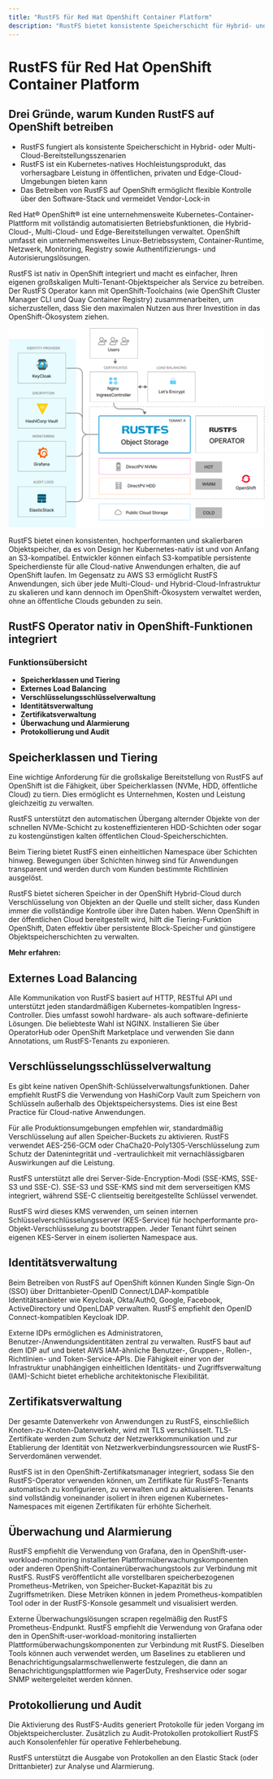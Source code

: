 ```yaml
---
title: "RustFS für Red Hat OpenShift Container Platform"
description: "RustFS bietet konsistente Speicherschicht für Hybrid- und Multi-Cloud-Bereitstellungen auf Red Hat OpenShift."
---
```


# RustFS für Red Hat OpenShift Container Platform

## Drei Gründe, warum Kunden RustFS auf OpenShift betreiben

- RustFS fungiert als konsistente Speicherschicht in Hybrid- oder Multi-Cloud-Bereitstellungsszenarien
- RustFS ist ein Kubernetes-natives Hochleistungsprodukt, das vorhersagbare Leistung in öffentlichen, privaten und Edge-Cloud-Umgebungen bieten kann
- Das Betreiben von RustFS auf OpenShift ermöglicht flexible Kontrolle über den Software-Stack und vermeidet Vendor-Lock-in

Red Hat® OpenShift® ist eine unternehmensweite Kubernetes-Container-Plattform mit vollständig automatisierten Betriebsfunktionen, die Hybrid-Cloud-, Multi-Cloud- und Edge-Bereitstellungen verwaltet. OpenShift umfasst ein unternehmensweites Linux-Betriebssystem, Container-Runtime, Netzwerk, Monitoring, Registry sowie Authentifizierungs- und Autorisierungslösungen.

RustFS ist nativ in OpenShift integriert und macht es einfacher, Ihren eigenen großskaligen Multi-Tenant-Objektspeicher als Service zu betreiben. Der RustFS Operator kann mit OpenShift-Toolchains (wie OpenShift Cluster Manager CLI und Quay Container Registry) zusammenarbeiten, um sicherzustellen, dass Sie den maximalen Nutzen aus Ihrer Investition in das OpenShift-Ökosystem ziehen.

![RustFS Architekturdiagramm](images/sec1-1.png)

RustFS bietet einen konsistenten, hochperformanten und skalierbaren Objektspeicher, da es von Design her Kubernetes-nativ ist und von Anfang an S3-kompatibel. Entwickler können einfach S3-kompatible persistente Speicherdienste für alle Cloud-native Anwendungen erhalten, die auf OpenShift laufen. Im Gegensatz zu AWS S3 ermöglicht RustFS Anwendungen, sich über jede Multi-Cloud- und Hybrid-Cloud-Infrastruktur zu skalieren und kann dennoch im OpenShift-Ökosystem verwaltet werden, ohne an öffentliche Clouds gebunden zu sein.

## RustFS Operator nativ in OpenShift-Funktionen integriert

### Funktionsübersicht

- **Speicherklassen und Tiering**
- **Externes Load Balancing**
- **Verschlüsselungsschlüsselverwaltung**
- **Identitätsverwaltung**
- **Zertifikatsverwaltung**
- **Überwachung und Alarmierung**
- **Protokollierung und Audit**

## Speicherklassen und Tiering

Eine wichtige Anforderung für die großskalige Bereitstellung von RustFS auf OpenShift ist die Fähigkeit, über Speicherklassen (NVMe, HDD, öffentliche Cloud) zu tiern. Dies ermöglicht es Unternehmen, Kosten und Leistung gleichzeitig zu verwalten.

RustFS unterstützt den automatischen Übergang alternder Objekte von der schnellen NVMe-Schicht zu kosteneffizienteren HDD-Schichten oder sogar zu kostengünstigen kalten öffentlichen Cloud-Speicherschichten.

Beim Tiering bietet RustFS einen einheitlichen Namespace über Schichten hinweg. Bewegungen über Schichten hinweg sind für Anwendungen transparent und werden durch vom Kunden bestimmte Richtlinien ausgelöst.

RustFS bietet sicheren Speicher in der OpenShift Hybrid-Cloud durch Verschlüsselung von Objekten an der Quelle und stellt sicher, dass Kunden immer die vollständige Kontrolle über ihre Daten haben. Wenn OpenShift in der öffentlichen Cloud bereitgestellt wird, hilft die Tiering-Funktion OpenShift, Daten effektiv über persistente Block-Speicher und günstigere Objektspeicherschichten zu verwalten.

**Mehr erfahren:**

## Externes Load Balancing

Alle Kommunikation von RustFS basiert auf HTTP, RESTful API und unterstützt jeden standardmäßigen Kubernetes-kompatiblen Ingress-Controller. Dies umfasst sowohl hardware- als auch software-definierte Lösungen. Die beliebteste Wahl ist NGINX. Installieren Sie über OperatorHub oder OpenShift Marketplace und verwenden Sie dann Annotations, um RustFS-Tenants zu exponieren.

## Verschlüsselungsschlüsselverwaltung

Es gibt keine nativen OpenShift-Schlüsselverwaltungsfunktionen. Daher empfiehlt RustFS die Verwendung von HashiCorp Vault zum Speichern von Schlüsseln außerhalb des Objektspeichersystems. Dies ist eine Best Practice für Cloud-native Anwendungen.

Für alle Produktionsumgebungen empfehlen wir, standardmäßig Verschlüsselung auf allen Speicher-Buckets zu aktivieren. RustFS verwendet AES-256-GCM oder ChaCha20-Poly1305-Verschlüsselung zum Schutz der Datenintegrität und -vertraulichkeit mit vernachlässigbaren Auswirkungen auf die Leistung.

RustFS unterstützt alle drei Server-Side-Encryption-Modi (SSE-KMS, SSE-S3 und SSE-C). SSE-S3 und SSE-KMS sind mit dem serverseitigen KMS integriert, während SSE-C clientseitig bereitgestellte Schlüssel verwendet.

RustFS wird dieses KMS verwenden, um seinen internen Schlüsselverschlüsselungsserver (KES-Service) für hochperformante pro-Objekt-Verschlüsselung zu bootstrappen. Jeder Tenant führt seinen eigenen KES-Server in einem isolierten Namespace aus.

## Identitätsverwaltung

Beim Betreiben von RustFS auf OpenShift können Kunden Single Sign-On (SSO) über Drittanbieter-OpenID Connect/LDAP-kompatible Identitätsanbieter wie Keycloak, Okta/Auth0, Google, Facebook, ActiveDirectory und OpenLDAP verwalten. RustFS empfiehlt den OpenID Connect-kompatiblen Keycloak IDP.

Externe IDPs ermöglichen es Administratoren, Benutzer-/Anwendungsidentitäten zentral zu verwalten. RustFS baut auf dem IDP auf und bietet AWS IAM-ähnliche Benutzer-, Gruppen-, Rollen-, Richtlinien- und Token-Service-APIs. Die Fähigkeit einer von der Infrastruktur unabhängigen einheitlichen Identitäts- und Zugriffsverwaltung (IAM)-Schicht bietet erhebliche architektonische Flexibilität.

## Zertifikatsverwaltung

Der gesamte Datenverkehr von Anwendungen zu RustFS, einschließlich Knoten-zu-Knoten-Datenverkehr, wird mit TLS verschlüsselt. TLS-Zertifikate werden zum Schutz der Netzwerkkommunikation und zur Etablierung der Identität von Netzwerkverbindungsressourcen wie RustFS-Serverdomänen verwendet.

RustFS ist in den OpenShift-Zertifikatsmanager integriert, sodass Sie den RustFS-Operator verwenden können, um Zertifikate für RustFS-Tenants automatisch zu konfigurieren, zu verwalten und zu aktualisieren. Tenants sind vollständig voneinander isoliert in ihren eigenen Kubernetes-Namespaces mit eigenen Zertifikaten für erhöhte Sicherheit.

## Überwachung und Alarmierung

RustFS empfiehlt die Verwendung von Grafana, den in OpenShift-user-workload-monitoring installierten Plattformüberwachungskomponenten oder anderen OpenShift-Containerüberwachungstools zur Verbindung mit RustFS. RustFS veröffentlicht alle vorstellbaren speicherbezogenen Prometheus-Metriken, von Speicher-Bucket-Kapazität bis zu Zugriffsmetriken. Diese Metriken können in jedem Prometheus-kompatiblen Tool oder in der RustFS-Konsole gesammelt und visualisiert werden.

Externe Überwachungslösungen scrapen regelmäßig den RustFS Prometheus-Endpunkt. RustFS empfiehlt die Verwendung von Grafana oder den in OpenShift-user-workload-monitoring installierten Plattformüberwachungskomponenten zur Verbindung mit RustFS. Dieselben Tools können auch verwendet werden, um Baselines zu etablieren und Benachrichtigungsalarmschwellenwerte festzulegen, die dann an Benachrichtigungsplattformen wie PagerDuty, Freshservice oder sogar SNMP weitergeleitet werden können.

## Protokollierung und Audit

Die Aktivierung des RustFS-Audits generiert Protokolle für jeden Vorgang im Objektspeichercluster. Zusätzlich zu Audit-Protokollen protokolliert RustFS auch Konsolenfehler für operative Fehlerbehebung.

RustFS unterstützt die Ausgabe von Protokollen an den Elastic Stack (oder Drittanbieter) zur Analyse und Alarmierung.
